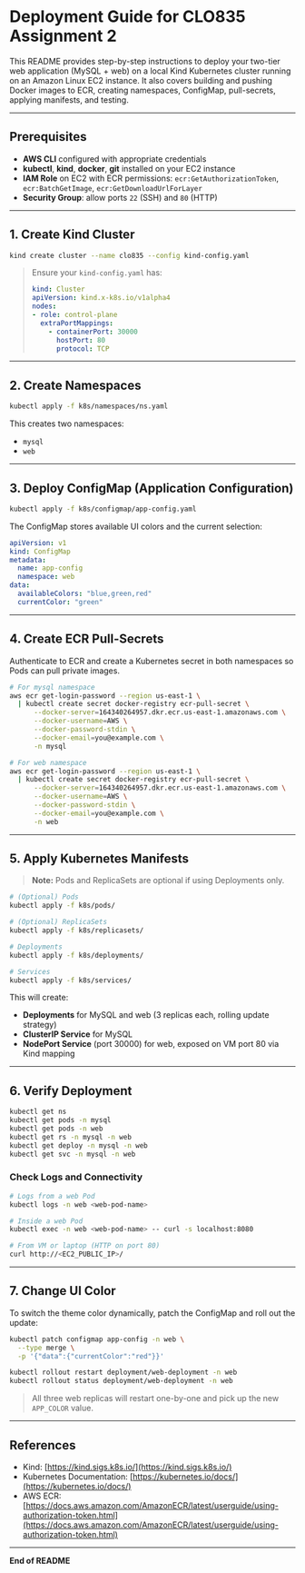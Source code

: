 # Deployment Guide for CLO835 Assignment 2

This README provides step-by-step instructions to deploy your two-tier web application (MySQL + web) on a local Kind Kubernetes cluster running on an Amazon Linux EC2 instance. It also covers building and pushing Docker images to ECR, creating namespaces, ConfigMap, pull-secrets, applying manifests, and testing.

---

## Prerequisites

* **AWS CLI** configured with appropriate credentials
* **kubectl**, **kind**, **docker**, **git** installed on your EC2 instance
* **IAM Role** on EC2 with ECR permissions: `ecr:GetAuthorizationToken`, `ecr:BatchGetImage`, `ecr:GetDownloadUrlForLayer`
* **Security Group**: allow ports `22` (SSH) and `80` (HTTP)

---

## 1. Create Kind Cluster

```bash
kind create cluster --name clo835 --config kind-config.yaml
```

> Ensure your `kind-config.yaml` has:
>
> ```yaml
> kind: Cluster
> apiVersion: kind.x-k8s.io/v1alpha4
> nodes:
> - role: control-plane
>   extraPortMappings:
>     - containerPort: 30000
>       hostPort: 80
>       protocol: TCP
> ```

---

## 2. Create Namespaces

```bash
kubectl apply -f k8s/namespaces/ns.yaml
```

This creates two namespaces:

* `mysql`
* `web`

---

## 3. Deploy ConfigMap (Application Configuration)

```bash
kubectl apply -f k8s/configmap/app-config.yaml
```

The ConfigMap stores available UI colors and the current selection:

```yaml
apiVersion: v1
kind: ConfigMap
metadata:
  name: app-config
  namespace: web
data:
  availableColors: "blue,green,red"
  currentColor: "green"
```

---

## 4. Create ECR Pull-Secrets

Authenticate to ECR and create a Kubernetes secret in both namespaces so Pods can pull private images.

```bash
# For mysql namespace
aws ecr get-login-password --region us-east-1 \
  | kubectl create secret docker-registry ecr-pull-secret \
      --docker-server=164340264957.dkr.ecr.us-east-1.amazonaws.com \
      --docker-username=AWS \
      --docker-password-stdin \
      --docker-email=you@example.com \
      -n mysql

# For web namespace
aws ecr get-login-password --region us-east-1 \
  | kubectl create secret docker-registry ecr-pull-secret \
      --docker-server=164340264957.dkr.ecr.us-east-1.amazonaws.com \
      --docker-username=AWS \
      --docker-password-stdin \
      --docker-email=you@example.com \
      -n web
```

---

## 5. Apply Kubernetes Manifests

> **Note:** Pods and ReplicaSets are optional if using Deployments only.

```bash
# (Optional) Pods
kubectl apply -f k8s/pods/

# (Optional) ReplicaSets
kubectl apply -f k8s/replicasets/

# Deployments
kubectl apply -f k8s/deployments/

# Services
kubectl apply -f k8s/services/
```

This will create:

* **Deployments** for MySQL and web (3 replicas each, rolling update strategy)
* **ClusterIP Service** for MySQL
* **NodePort Service** (port 30000) for web, exposed on VM port 80 via Kind mapping

---

## 6. Verify Deployment

```bash
kubectl get ns
kubectl get pods -n mysql
kubectl get pods -n web
kubectl get rs -n mysql -n web
kubectl get deploy -n mysql -n web
kubectl get svc -n mysql -n web
```

### Check Logs and Connectivity

```bash
# Logs from a web Pod
kubectl logs -n web <web-pod-name>

# Inside a web Pod
kubectl exec -n web <web-pod-name> -- curl -s localhost:8080

# From VM or laptop (HTTP on port 80)
curl http://<EC2_PUBLIC_IP>/
```

---

## 7. Change UI Color

To switch the theme color dynamically, patch the ConfigMap and roll out the update:

```bash
kubectl patch configmap app-config -n web \
  --type merge \
  -p '{"data":{"currentColor":"red"}}'

kubectl rollout restart deployment/web-deployment -n web
kubectl rollout status deployment/web-deployment -n web
```

> All three web replicas will restart one-by-one and pick up the new `APP_COLOR` value.

---

## References

* Kind: [https://kind.sigs.k8s.io/](https://kind.sigs.k8s.io/)
* Kubernetes Documentation: [https://kubernetes.io/docs/](https://kubernetes.io/docs/)
* AWS ECR: [https://docs.aws.amazon.com/AmazonECR/latest/userguide/using-authorization-token.html](https://docs.aws.amazon.com/AmazonECR/latest/userguide/using-authorization-token.html)

---

**End of README**
